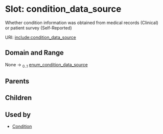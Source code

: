 
# Slot: condition_data_source


Whether condition information was obtained from medical records (Clinical) or patient survey (Self-Reported)

URI: [include:condition_data_source](https://w3id.org/include/condition_data_source)


## Domain and Range

None &#8594;  <sub>0..1</sub> [enum_condition_data_source](enum_condition_data_source.md)

## Parents


## Children


## Used by

 * [Condition](Condition.md)
